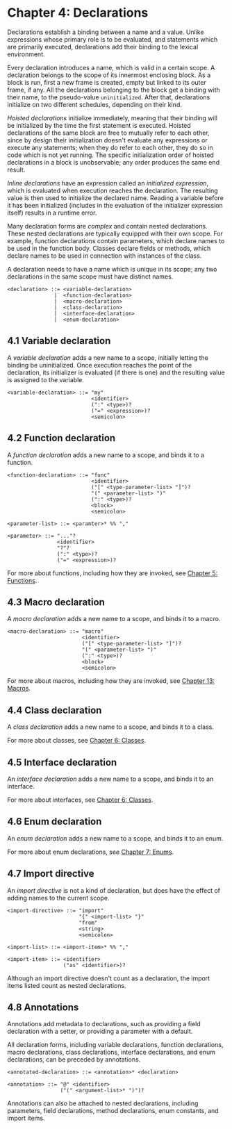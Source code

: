 # Chapter 4: Declarations

Declarations establish a binding between a name and a value. Unlike expressions
whose primary role is to be evaluated, and statements which are primarily
executed, declarations add their binding to the lexical environment.

Every declaration introduces a name, which is valid in a certain scope. A
declaration belongs to the scope of its innermost enclosing block. As a block
is run, first a new frame is created, empty but linked to its outer frame, if
any. All the declarations belonging to the block get a binding with their name,
to the pseudo-value `uninitialized`. After that, declarations initialize on two
different schedules, depending on their kind.

_Hoisted declarations_ initialize immediately, meaning that their binding will
be initialized by the time the first statement is executed. Hoisted
declarations of the same block are free to mutually refer to each other, since
by design their initialization doesn't evaluate any expressions or execute any
statements; when they do refer to each other, they do so in code which is not
yet running. The specific initialization order of hoisted declarations in a
block is unobservable; any order produces the same end result.

_Inline declarations_ have an expression called an _initialized expression_,
which is evaluated when execution reaches the declaration. The resulting value
is then used to initialize the declared name. Reading a variable before it has
been initialized (includes in the evaluation of the initializer expression
itself) results in a runtime error.

Many declaration forms are _complex_ and contain nested declarations. These
nested declarations are typically equipped with their own scope. For example,
function declarations contain parameters, which declare names to be used in the
function body. Classes declare fields or methods, which declare names to be
used in connection with instances of the class.

A declaration needs to have a name which is unique in its scope; any two
declarations in the same scope must have distinct names.

```
<declaration> ::= <variable-declaration>
               |  <function-declaration>
               |  <macro-declaration>
               |  <class-declaration>
               |  <interface-declaration>
               |  <enum-declaration>
```

## 4.1 Variable declaration

A _variable declaration_ adds a new name to a scope, initially letting the
binding be uninitialized. Once execution reaches the point of the declaration,
its initializer is evaluated (if there is one) and the resulting value is
assigned to the variable.

```
<variable-declaration> ::= "my"
                           <identifier>
                           (":" <type>)?
                           ("=" <expression>)?
                           <semicolon>
```

## 4.2 Function declaration

A _function declaration_ adds a new name to a scope, and binds it to a
function.

```
<function-declaration> ::= "func"
                           <identifier>
                           ("[" <type-parameter-list> "]")?
                           "(" <parameter-list> ")"
                           (":" <type>)?
                           <block>
                           <semicolon>

<parameter-list> ::= <paramter>* %% ","

<parameter> ::= "..."?
                <identifier>
                "?"?
                (":" <type>)?
                ("=" <expression>)?
```

For more about functions, including how they are invoked, see [Chapter 5:
Functions](05-functions.md).

## 4.3 Macro declaration

A _macro declaration_ adds a new name to a scope, and binds it to a macro.

```
<macro-declaration> ::= "macro"
                        <identifier>
                        ("[" <type-parameter-list> "]")?
                        "(" <parameter-list> ")"
                        (":" <type>)?
                        <block>
                        <semicolon>
```

For more about macros, including how they are invoked, see [Chapter 13:
Macros](13-macros.md).

## 4.4 Class declaration

A _class declaration_ adds a new name to a scope, and binds it to a class.

For more about classes, see [Chapter 6: Classes](06-classes.md).

## 4.5 Interface declaration

An _interface declaration_ adds a new name to a scope, and binds it to an
interface.

For more about interfaces, see [Chapter 6: Classes](06-classes.md).

## 4.6 Enum declaration

An _enum declaration_ adds a new name to a scope, and binds it to an enum.

For more about enum declarations, see [Chapter 7: Enums](07-enums.md).

## 4.7 Import directive

An _import directive_ is not a kind of declaration, but does have the effect of
adding names to the current scope.

```
<import-directive> ::= "import"
                       "{" <import-list> "}"
                       "from"
                       <string>
                       <semicolon>

<import-list> ::= <import-item>* %% ","

<import-item> ::= <identifier>
                  ("as" <identifier>)?
```

Although an import directive doesn't count as a declaration, the import items
listed count as nested declarations.

## 4.8 Annotations

Annotations add metadata to declarations, such as providing a field declaration
with a setter, or providing a parameter with a default.

All declaration forms, including variable declarations, function declarations,
macro declarations, class declarations, interface declarations, and enum
declarations, can be preceded by annotations.

```
<annotated-declaration> ::= <annotation>* <declaration>

<annotation> ::= "@" <identifier>
                 ("(" <argument-list>* ")")?
```

Annotations can also be attached to nested declarations, including parameters,
field declarations, method declarations, enum constants, and import items.

